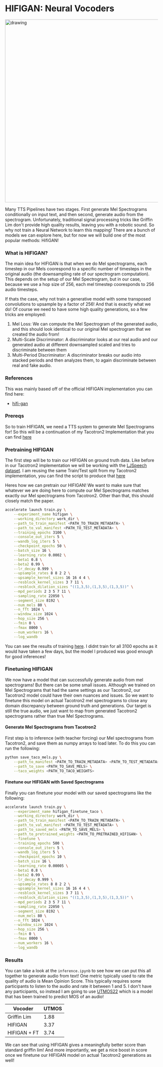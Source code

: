# HIFIGAN: Neural Vocoders

<img src="https://github.com/priyammaz/PyTorch-Adventures/blob/main/src/visuals/hifigan_architecture.png?raw=true" alt="drawing" width="600"/>


Many TTS Pipelines have two stages. First generate Mel Spectrograms conditionally on input text, and then second, generate audio from the spectrogram. Unfortunately, traditional signal processing tricks like Griffin Lim don't provide high quality results, leaving you with a robotic sound. So why not train a Neural Network to learn this mapping! There are a bunch of models we can explore here, but for now we will build one of the most popular methods: HifiGAN!

### What is HIFIGAN?
The main idea for HIFIGAN is that when we do Mel spectrograms, each timestep in our Mels coorespond to a specific number of timesteps in the original audio (the downsampling rate of our spectrogram computation). This depends on the setup of our Mel Spectrogram, but in our case, because we use a hop size of 256, each mel timestep cooresponds to 256 audio timesteps. 

If thats the case, why not train a generative model with some transposed convolutions to upsample by a factor of 256! And that is exactly what we do! Of course we need to have some high quality generations, so a few tricks are employed:

1. Mel Loss: We can compute the Mel Spectrogram of the generated audio, and this should look identical to our original Mel spectrogram that we created the audio from!
2. Multi-Scale Discriminator: A discriminator looks at our real audio and our generated audio at different downsampled scaled and tries to discriminate between them
3. Multi-Period Discriminator: A discriminator breaks our audio into stacked periods and then analyzes them, to again discriminate between real and fake audio.

### References
This was mainly based off of the official HIFIGAN implementation you can find here:
- [hifi-gan](https://github.com/jik876/hifi-gan) 

### Prereqs

So to train HIFIGAN, we need a TTS system to generate Mel Spectrograms for! So this will be a continuation of my Tacotron2 Implementation that you can find [here](https://github.com/priyammaz/PyTorch-Adventures/tree/main/PyTorch%20for%20Audio/Tacotron2)


### Pretraining HIFIGAN

The first step will be to train our HIFIGAN on ground truth data. Like before in our Tacotron2 implementation we will be working with the [LJSpeech dataset](https://keithito.com/LJ-Speech-Dataset/). I am reusing the same Train/Test split from my Tacotron2 implementation, you can find the script to produce that [here](https://github.com/priyammaz/PyTorch-Adventures/blob/main/PyTorch%20for%20Audio/Tacotron2/prep_splits.py)

Heres how we can pretrain our HIFIGAN! We want to make sure that whatever we are doing here to compute our Mel Spectrograms matches exactly our Mel spectrograms from Tacotron2. Other than that, this should closely match the paper. 

```bash
accelerate launch train.py \
    --experiment_name hifigan \
    --working_directory work_dir \
    --path_to_train_manifest <PATH_TO_TRAIN_METADATA> \
    --path_to_val_manifest <PATH_TO_TEST_METADATA> \
    --training_epochs 3100 \
    --console_out_iters 5 \
    --wandb_log_iters 5 \
    --checkpoint_epochs 50 \
    --batch_size 16 \
    --learning_rate 0.0002 \
    --beta1 0.8 \
    --beta2 0.99 \
    --lr_decay 0.999 \
    --upsample_rates 8 8 2 2 \
    --upsample_kernel_sizes 16 16 4 4 \
    --resblock_kernel_sizes 3 7 11 \
    --resblock_dilation_sizes "((1,3,5),(1,3,5),(1,3,5))" \
    --mpd_periods 2 3 5 7 11 \
    --sampling_rate 22050 \
    --segment_size 8192 \
    --num_mels 80 \
    --n_fft 1024 \
    --window_size 1024 \
    --hop_size 256 \
    --fmin 0 \
    --fmax 8000 \
    --num_workers 16 \
    --log_wandb
```

You can see the results of training [here](https://api.wandb.ai/links/exploratorydataadventure/nmjxhnnn). I didnt train for all 3100 epochs as it would have taken a few days, but the model I produced was good enough for good inferences!

### Finetuning HIFIGAN

We now have a model that can successfully generate audio from mel spectrograms! But there can be some small issues. Although we trained on Mel Spectrograms that had the same settings as our Tacotron2, our Tacotron2 model could have their own nuances and issues. So we want to finetune this model on actual Tacotron2 mel spectrograms to close any domain discrepancy between ground truth and generations. Our target is still the true audio, we just want to map from generated Tacotron2 spectrograms rather than true Mel Spectrograms. 

#### Generate Mel Spectrograms from Tacotron2

First step is to inference (with teacher forcing) our Mel spectrograms from Tacotron2, and save them as numpy arrays to load later. To do this you can run the following:

```bash
python save_taco_mels.py \
    --path_to_manifest <PATH_TO_TRAIN_METADATA> <PATH_TO_TEST_METADATA>\
    --path_to_save <PATH_TO_SAVE_MELS> \
    --taco_weights <PATH_TO_TACO_WEIGHTS>
```

#### Finetune our HIFIGAN with Saved Spectrograms 

Finally you can finetune your model with our saved spectrograms like the following:

```bash
accelerate launch train.py \
    --experiment_name hifigan_finetune_taco \
    --working_directory work_dir \
    --path_to_train_manifest <PATH_TO_TRAIN_METADATA> \
    --path_to_val_manifest <PATH_TO_TEST_METADATA> \
    --path_to_saved_mels <PATH_TO_SAVE_MELS> \
    --path_to_pretrained_weights <PATH_TO_PRETRAINED_HIFIGAN> \
    --finetune \
    --training_epochs 500 \
    --console_out_iters 5 \
    --wandb_log_iters 5 \
    --checkpoint_epochs 10 \
    --batch_size 16 \
    --learning_rate 0.00005 \
    --beta1 0.8 \
    --beta2 0.99 \
    --lr_decay 0.999 \
    --upsample_rates 8 8 2 2 \
    --upsample_kernel_sizes 16 16 4 4 \
    --resblock_kernel_sizes 3 7 11 \
    --resblock_dilation_sizes "((1,3,5),(1,3,5),(1,3,5))" \
    --mpd_periods 2 3 5 7 11 \
    --sampling_rate 22050 \
    --segment_size 8192 \
    --num_mels 80 \
    --n_fft 1024 \
    --window_size 1024 \
    --hop_size 256 \
    --fmin 0 \
    --fmax 8000 \
    --num_workers 16 \
    --log_wandb 

```

### Results

You can take a look at the ```inference.ipynb``` to see how we can put this all together to generate audio from text! One metric typically used to rate the quality of audio is Mean Opinion Score. This typically requires some participants to listen to the audio and rate it between 1 and 5. I don't have any participants, so instead I am going to use [UTMOS22](https://github.com/sarulab-speech/UTMOS22) which is a model that has been trained to predict MOS of an audio!

| Vocoder | UTMOS |
|----------|----------|
| Griffin Lim    | 1.88|
| HIFIGAN    | 3.37    |
| HIFIGAN + FT  | 3.74 |

We can see that using HIFIGAN gives a meaningfully better score than standard griffin lim! And more importantly, we get a nice boost in score once we finetune our HIFIGAN model on actual Tacotron2 generations as well!
